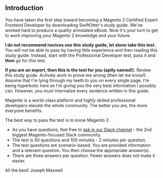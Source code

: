 ## Introduction
You have taken the first step toward becoming a Magento 2 Certified Expert Frontend Developer by downloading SwiftOtter's study guide. 
We've worked hard to produce a quality annotated eBook. Now it's your turn to get to work improving your Magento 2 knowledge and your future.

**I do not recommend novices use this study guide, let alone take this test.** You will not be able to pass by having little experience and then reading this study guide. Instead, start with the Professional Developer test, pass it and **then** go for this test.

**If you are an expert, then this is the test for you (aptly named!).** Review this study guide. Actively work to prove me wrong (then let me know!). Assume that I'm lying through my teeth to you on every single page. I'm being hyperbolic here as I'm giving you the very best information I possibly can. However, you _must_ internalize every sentence written in this guide.

Magento is a world-class platform and highly skilled professional developers elevate the whole community. The better you are, the more everyone benefits.

The best way to pass the test is to know Magento 2.
* As you have questions, feel free to [ask in our Slack channel](https://certifications-hq.slack.com/) - the 2nd biggest Magento-focused Slack community. 
* The test is 50 questions and 100 minutes - 2 minutes per question. 
* The test questions are scenario-based. You are provided information and a
relevant question. You then choose the appropriate answer(s).
* There are three answers per question. Fewer answers does not make it easier. 

All the best!
Joseph Maxwell
